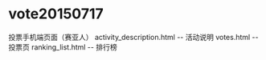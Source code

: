 # vote20150717
投票手机端页面（赛亚人）
activity_description.html -- 活动说明
votes.html                -- 投票页
ranking_list.html         -- 排行榜
